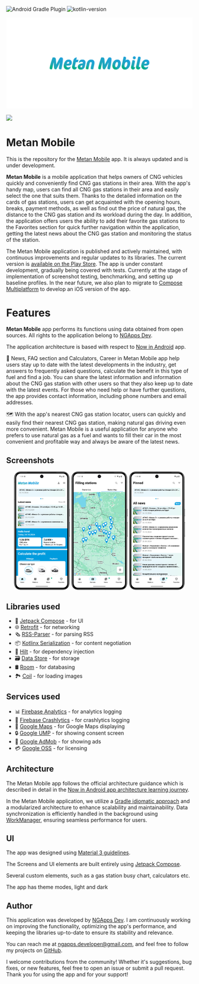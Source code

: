 ![Android Gradle Plugin](https://img.shields.io/badge/gradle-8.7.3-brightgreen?logo=gradle)
![kotlin-version](https://img.shields.io/badge/kotlin-2.1.0-blue?logo=kotlin)

![Metan Mobile](docs/images/logo_full_solid.jpg "Metan Mobile")

<a href="https://play.google.com/store/apps/details?id=com.ngapp.metanmobile"><img src="https://play.google.com/intl/en_us/badges/static/images/badges/en_badge_web_generic.png" height="70"></a>

Metan Mobile
============

This is the repository for the [Metan Mobile](https://github.com/ngapp-dev/MetanMobile)
app. It is always updated and is under development.

**Metan Mobile** is a mobile application that helps owners of CNG vehicles quickly and conveniently find CNG gas stations in their area. With the app's handy map, users can find all CNG gas stations in their area and easily select the one that suits them. Thanks to the detailed information on the cards of gas stations, users can get acquainted with the opening hours, breaks, payment methods, as well as find out the price of natural gas, the distance to the CNG gas station and its workload during the day. In addition, the application offers users the ability to add their favorite gas stations to the Favorites section for quick further navigation within the application, getting the latest news about the CNG gas station and monitoring the status of the station.

The Metan Mobile application is published and actively maintained, with continuous improvements and regular updates to its libraries. The current version is [available on the Play Store](https://play.google.com/store/apps/details?id=com.ngapp.metanmobile).
The app is under constant development, gradually being covered with tests. Currently at the stage of implementation of screenshot testing, benchmarking, and setting up baseline profiles.
In the near future, we also plan to migrate to [Compose Multiplatform](https://github.com/JetBrains/compose-multiplatform) to develop an iOS version of the app.


# Features

**Metan Mobile** app performs its functions using data obtained from open sources. All rights to the application belong to [NGApps Dev](https://github.com/ngapp-dev).

The application architecture is based with respect to [Now in Android](https://developer.android.com/series/now-in-android) app.

📰 News, FAQ section and Calculators, Career in Metan Mobile app help users stay up to date with the latest developments in the industry, get answers to frequently asked questions, calculate the benefit in this type of fuel and find a job. You can share the latest information and information about the CNG gas station with other users so that they also keep up to date with the latest events. For those who need help or have further questions, the app provides contact information, including phone numbers and email addresses.

🗺️ With the app's nearest CNG gas station locator, users can quickly and easily find their nearest CNG gas station, making natural gas driving even more convenient. Metan Mobile is a useful application for anyone who prefers to use natural gas as a fuel and wants to fill their car in the most convenient and profitable way and always be aware of the latest news.

## Screenshots

<p align="center">
  <img src="docs/images/home.png" alt="Metan Mobile" title="Metan Mobile" width="30%" />
  <img src="docs/images/stations_map.png" alt="Metan Mobile" title="Metan Mobile" width="30%" />
  <img src="docs/images/news.png" alt="Metan Mobile" title="Metan Mobile" width="30%" />
</p>

## Libraries used
- 🧩 [Jetpack Compose](https://developer.android.com/jetpack/compose) - for UI
- 🌐 [Retrofit](https://square.github.io/retrofit/) - for networking
- 🗞️ [RSS-Parser](https://github.com/prof18/RSS-Parser) - for parsing RSS
- 📦 [Kotlinx Serialization](https://github.com/Kotlin/kotlinx.serialization) - for content negotiation
- 💉 [Hilt](https://dagger.dev/hilt/) - for dependency injection
- 🗃️ [Data Store](https://developer.android.com/jetpack/androidx/releases/datastore) - for storage
- 🛢️ [Room](https://developer.android.com/jetpack/androidx/releases/datastore) - for databasing
- 🏞️ [Coil](https://github.com/coil-kt/coil) - for loading images

## Services used
- 📊 [Firebase Analytics](https://github.com/firebase/firebase-android-sdk) - for analytics logging
- 🔎 [Firebase Crashlytics](https://github.com/firebase/firebase-android-sdk) - for crashlytics logging
- 📌 [Google Maps](https://developers.google.com/maps/documentation/android-sdk) - for Google Maps displaying
- 🔒 [Google UMP](https://developers.google.com/interactive-media-ads/docs/sdks/android/client-side/consent) - for showing consent screen
- 📢 [Google AdMob](https://developers.google.com/admob/android/sdk) - for showing ads
- 💳 [Google OSS](https://developers.google.com/android/guides/opensource) - for licensing

## Architecture

The Metan Mobile app follows the official architecture guidance which is described in detail in the [Now in Android app architecture learning journey](https://github.com/android/nowinandroid/blob/main/docs/ArchitectureLearningJourney.md).

In the Metan Mobile application, we utilize a [Gradle idiomatic approach](https://github.com/jjohannes/idiomatic-gradle) and a modularized architecture to enhance scalability and maintainability.
Data synchronization is efficiently handled in the background using [WorkManager](https://developer.android.com/develop/background-work/background-tasks/persistent/getting-started), ensuring seamless performance for users.

## UI
The app was designed using [Material 3 guidelines](https://m3.material.io/).

The Screens and UI elements are built entirely using [Jetpack Compose](https://developer.android.com/jetpack/compose).

Several custom elements, such as a gas station busy chart, calculators etc.

The app has theme modes, light and dark

## Author

This application was developed by [NGApps Dev](https://github.com/ngapp-dev). I am continuously working on improving the functionality, optimizing the app's performance, and keeping the libraries up-to-date to ensure its stability and relevance.

You can reach me at [ngapps.developer@gmail.com](mailto:ngapps.developer@gmail.com), and feel free to follow my projects on [GitHub](https://github.com/ngapp-dev).

I welcome contributions from the community! Whether it's suggestions, bug fixes, or new features, feel free to open an issue or submit a pull request. Thank you for using the app and for your support!